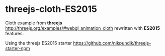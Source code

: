 # threejs-cloth-ES2015

Cloth example from **threejs** http://threejs.org/examples/#webgl_animation_cloth rewritten with **ES2015** features.

Using the threejs ES2015 starter https://github.com/nikpundik/threejs-starter-npm 
